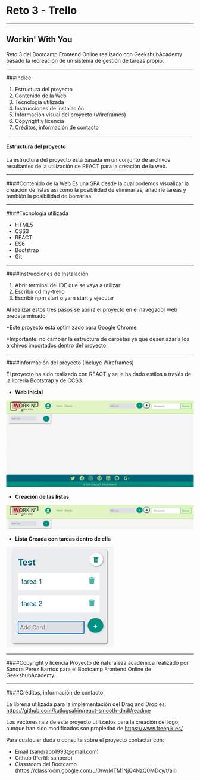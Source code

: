 # Reto 3 - Trello
---
## Workin' With You

Reto 3 del Bootcamp Frontend Online realizado con GeekshubAcademy basado la recreación de un sistema de gestión de tareas propio.

---

###Índice

1. Estructura del proyecto
2. Contenido de la Web
3. Tecnología utilizada
4. Instrucciones de Instalación
5. Información visual del proyecto (Wireframes)
5. Copyright y licencia
6. Créditos, información de contacto

---

#### Estructura del proyecto
La estructura del proyecto está basada en un conjunto de archivos resultantes de la utilización de REACT para la creación de la web.


---


####Contenido de la Web
Es una SPA desde la cual podemos visualizar la creación de listas así como la posibilidad de eliminarlas, añadirle tareas y también la posibilidad de borrarlas.

---

####Tecnología utilizada
- HTML5
- CSS3
- REACT
- ES6
- Bootstrap
- Git


---

####Instrucciones de Instalación
1. Abrir terminal del IDE que se vaya a utilizar
2. Escribir cd my-trello
3. Escribir npm start o yarn start y ejecutar

Al realizar estos tres pasos se abrirá el proyecto en el navegador web predeterminado.

*Este proyecto está optimizado para Google Chrome.

*Importante: no cambiar la estructura de carpetas ya que desenlazaría los archivos importados dentro del proyecto.

---

####Información del proyecto (Incluye Wireframes)

El proyecto ha sido realizado con REACT y se le ha dado estilos a través de la librería Bootstrap y de CCS3.

- **Web inicial**

![Web inicio](/IMG/ImagesReadme/inicio.png)

- **Creación de las listas**

![Creación de las listas](/IMG/ImagesReadme/anadir-lista.png)

- **Lista Creada con tareas dentro de ella**

![Lista Creada con tareas](/IMG/ImagesReadme/lista-tareas.png)

---

####Copyright y licencia
Proyecto de naturaleza académica realizado por Sandra Pérez Barrios para el Bootcamp Frontend Online de GeekshubAcademy.

---

####Créditos, información de contacto

La librería utilizada para la implementación del Drag and Drop es:
https://github.com/kutlugsahin/react-smooth-dnd#readme

Los vectores raíz de este proyecto utilizados para la creación del logo, aunque han sido modificados son propiedad de https://www.freepik.es/

Para cualquier duda o consulta sobre el proyecto contactar con:
- Email (sandrapb1993@gmail.com)
- Github (Perfil: sanperb)
- Classroom del Bootcamp (https://classroom.google.com/u/0/w/MTM1NjQ4NzQ0MDcy/t/all)
